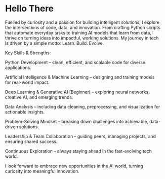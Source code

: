 # Hello There

Fuelled by curiosity and a passion for building intelligent solutions, I explore the intersections of code, data, and innovation. From crafting Python scripts that automate everyday tasks to training AI models that learn from data, I thrive on turning ideas into impactful, working solutions. My journey in tech is driven by a simple motto: Learn. Build. Evolve.

Key Skills & Strengths:

Python Development – clean, efficient, and scalable code for diverse applications.

Artificial Intelligence & Machine Learning – designing and training models for real-world impact.

Deep Learning & Generative AI (Beginner) – exploring neural networks, creative AI, and emerging trends.

Data Analysis – including data cleaning, preprocessing, and visualization for actionable insights.

Problem-Solving Mindset – breaking down challenges into achievable, data-driven solutions.

Leadership & Team Collaboration – guiding peers, managing projects, and ensuring shared success.

Continuous Exploration – always staying ahead in the fast-evolving tech world.

I look forward to embrace new opportunities in the AI world, turning curiosity into meaningful innovation.


